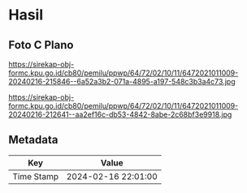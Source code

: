 # Hasil

## Foto C Plano

https://sirekap-obj-formc.kpu.go.id/cb80/pemilu/ppwp/64/72/02/10/11/6472021011009-20240216-215846--6a52a3b2-071a-4895-a197-548c3b3a4c73.jpg

https://sirekap-obj-formc.kpu.go.id/cb80/pemilu/ppwp/64/72/02/10/11/6472021011009-20240216-212641--aa2ef16c-db53-4842-8abe-2c68bf3e9918.jpg


## Metadata

| Key        | Value               |
| ---------- | ------------------- |
| Time Stamp | 2024-02-16 22:01:00 |



